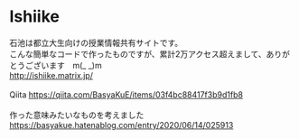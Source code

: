 # Ishiike
石池は都立大生向けの授業情報共有サイトです。<br>
こんな簡単なコードで作ったものですが、累計2万アクセス超えまして、ありがとうございます　m(_ _)m<br>
http://ishiike.matrix.jp/ <br>
<br>
Qiita https://qiita.com/BasyaKuE/items/03f4bc88417f3b9d1fb8<br>
<br>
作った意味みたいなものを考えました<br>
https://basyakue.hatenablog.com/entry/2020/06/14/025913<br>
